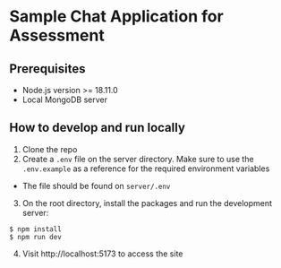 # Sample Chat Application for Assessment

## Prerequisites

- Node.js version >= 18.11.0
- Local MongoDB server

## How to develop and run locally

1. Clone the repo
2. Create a `.env` file on the server directory. Make sure to use the `.env.example` as a reference for the required environment variables

- The file should be found on `server/.env`

3. On the root directory, install the packages and run the development server:

```console
$ npm install
$ npm run dev
```

4. Visit http://localhost:5173 to access the site
